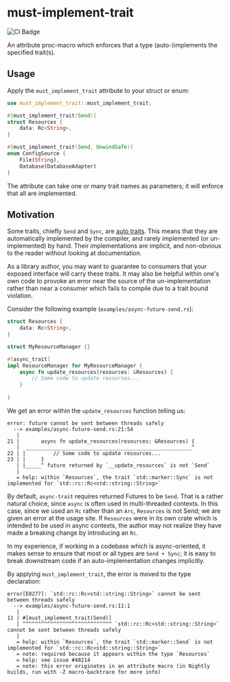# must-implement-trait
![CI Badge](https://github.com/WasabiFan/must-implement-trait/workflows/Rust/badge.svg)

An attribute proc-macro which enforces that a type (auto-)implements the specified trait(s).

## Usage

Apply the `must_implement_trait` attribute to your struct or enum:

```rust
use must_implement_trait::must_implement_trait;

#[must_implement_trait(Send)]
struct Resources {
    data: Rc<String>,
}

#[must_implement_trait(Send, UnwindSafe)]
enum ConfigSource {
    File(String),
    Database(DatabaseAdapter)
}
```

The attribute can take one or many trait names as parameters; it will enforce that all are
implemented.

## Motivation

Some traits, chiefly `Send` and `Sync`, are [auto traits](https://doc.rust-lang.org/reference/special-types-and-traits.html#auto-traits).
This means that they are automatically implemented by the compiler, and rarely implemented
(or un-implemented) by hand. Their implementations are implicit, and non-obvious to the reader
without looking at documentation.

As a library author, you may want to guarantee to consumers that your exposed interface will carry
these traits. It may also be helpful within one's own code to provoke an error near the source of
the un-implementation rather than near a consumer which fails to compile due to a trait bound
violation.

Consider the following example (`examples/async-future-send.rs`):

```rust
struct Resources {
    data: Rc<String>,
}

struct MyResourceManager {}

#[async_trait]
impl ResourceManager for MyResourceManager {
    async fn update_resources(resources: &Resources) {
        // Some code to update resources...
    }
    
}
```

We get an error within the `update_resources` function telling us:

```
error: future cannot be sent between threads safely
  --> examples/async-future-send.rs:21:54
   |
21 |       async fn update_resources(resources: &Resources) {
   |  ______________________________________________________^
22 | |         // Some code to update resources...
23 | |     }
   | |_____^ future returned by `__update_resources` is not `Send`
   |
   = help: within `Resources`, the trait `std::marker::Sync` is not implemented for `std::rc::Rc<std::string::String>`
```

By default, `async-trait` requires returned Futures to be `Send`. That is a rather natural choice,
since `async` is often used in multi-threaded contexts. In this case, since we used an `Rc` rather
than an `Arc`, `Resources` is not Send; we are given an error at the usage site. If `Resources`
were in its own crate which is intended to be used in async contexts, the author may not realize
they have made a breaking change by introducing an `Rc`.

In my experience, if working in a codebase which is async-oriented, it makes sense to ensure that
most or all types are `Send + Sync`; it is easy to break downstream code if an auto-implementation
changes implicitly.

By applying `must_implement_trait`, the error is moved to the type declaration:
```
error[E0277]: `std::rc::Rc<std::string::String>` cannot be sent between threads safely
  --> examples/async-future-send.rs:11:1
   |
11 | #[must_implement_trait(Send)]
   | ^^^^^^^^^^^^^^^^^^^^^^^^^^^^^ `std::rc::Rc<std::string::String>` cannot be sent between threads safely
   |
   = help: within `Resources`, the trait `std::marker::Send` is not implemented for `std::rc::Rc<std::string::String>`
   = note: required because it appears within the type `Resources`
   = help: see issue #48214
   = note: this error originates in an attribute macro (in Nightly builds, run with -Z macro-backtrace for more info)
```
